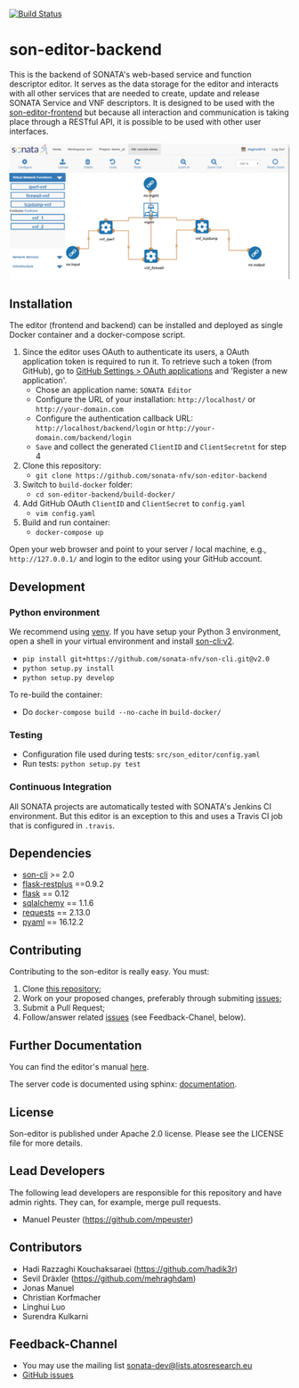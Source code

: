 [![Build Status](https://travis-ci.org/sonata-nfv/son-editor-backend.svg?branch=master)](https://travis-ci.org/sonata-nfv/son-editor-backend.svg?branch=master)


# son-editor-backend

This is the backend of SONATA's web-based service and function descriptor editor. It serves as the data storage for the editor and interacts with all other services that are needed to create, update and release SONATA Service and VNF descriptors. It is designed to be used with the [son-editor-frontend](https://github.com/sonata-nfv/son-editor-frontend) but because all interaction and communication is taking place through a RESTful API, it is possible to be used with other user interfaces.

![son-editor screenshot](https://github.com/sonata-nfv/son-editor-frontend/raw/master/screenshot_network_editor.png "Screenshot of son-editor's NSD editor view")

## Installation

The editor (frontend and backend) can be installed and deployed as single Docker container and a docker-compose script.

1. Since the editor uses OAuth to authenticate its users, a OAuth application token is required to run it. To retrieve such a token (from GitHub), go to [GitHub Settings > OAuth applications](https://github.com/settings/developers) and 'Register a new application'.
    * Chose an application name: `SONATA Editor`
    * Configure the URL of your installation: `http://localhost/` or `http://your-domain.com`
    * Configure the authentication callback URL: `http://localhost/backend/login` or `http://your-domain.com/backend/login`
    * `Save` and collect the generated `ClientID` and `ClientSecretnt` for step 4
2. Clone this repository:
    * `git clone https://github.com/sonata-nfv/son-editor-backend`
3. Switch to `build-docker` folder:
    * `cd son-editor-backend/build-docker/`
4. Add GitHub OAuth `ClientID` and `ClientSecret` to `config.yaml`
    * `vim config.yaml`
5. Build and run container:
    * `docker-compose up`

Open your web browser and point to your server / local machine, e.g., `http://127.0.0.1/` and login to the editor using your GitHub account.

## Development

### Python environment
We recommend using [venv](https://docs.python.org/dev/tutorial/venv.html). If you have setup your Python 3 environment, open a shell in your virtual environment
and install [son-cli:v2](https://github.com/sonata-nfv/son-cli/tree/v2.0).

* `pip install git+https://github.com/sonata-nfv/son-cli.git@v2.0`
* `python setup.py install`
* `python setup.py develop`

To re-build the container:

* Do `docker-compose build --no-cache` in `build-docker/`

### Testing

* Configuration file used during tests: `src/son_editor/config.yaml`
* Run tests: `python setup.py test`

### Continuous Integration

All SONATA projects are automatically tested with SONATA's Jenkins CI environment. But this editor is an exception to this and uses a Travis CI job that is configured in `.travis`.

## Dependencies

* [son-cli](https://github.com/sonata-nfv/son-cli) >= 2.0
* [flask-restplus](https://pypi.python.org/pypi/flask-restplus) ==0.9.2
* [flask](https://pypi.python.org/pypi/Flask) == 0.12
* [sqlalchemy](https://pypi.python.org/pypi/SQLAlchemy) == 1.1.6
* [requests](https://pypi.python.org/pypi/requests) == 2.13.0
* [pyaml](https://pypi.python.org/pypi/pyaml) == 16.12.2

## Contributing

Contributing to the son-editor is really easy. You must:

1. Clone [this repository](http://github.com/sonata-nfv/son-editor-backend);
2. Work on your proposed changes, preferably through submiting [issues](https://github.com/sonata-nfv/son-editor-backend/issues);
3. Submit a Pull Request;
4. Follow/answer related [issues](https://github.com/sonata-nfv/son-editor-backend/issues) (see Feedback-Chanel, below).

## Further Documentation

You can find the editor's manual [here](https://github.com/sonata-nfv/son-editor-backend/raw/master/technical_document_editor.pdf).

The server code is documented using sphinx: [documentation](https://cn-upb.github.io/upb-son-editor-backend/).

## License

Son-editor is published under Apache 2.0 license. Please see the LICENSE file for more details.

## Lead Developers

The following lead developers are responsible for this repository and have admin rights. They can, for example, merge pull requests.

* Manuel Peuster (https://github.com/mpeuster)

## Contributors

* Hadi Razzaghi Kouchaksaraei (https://github.com/hadik3r)
* Sevil Dräxler (https://github.com/mehraghdam)
* Jonas Manuel
* Christian Korfmacher
* Linghui Luo
* Surendra Kulkarni


## Feedback-Channel

* You may use the mailing list [sonata-dev@lists.atosresearch.eu](mailto:sonata-dev@lists.atosresearch.eu)
* [GitHub issues](https://github.com/sonata-nfv/son-editor-backend/issues)

